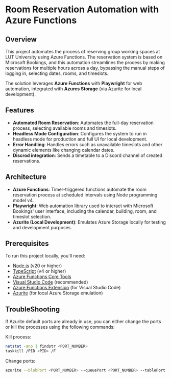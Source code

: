 # Room Reservation Automation with Azure Functions

## Overview

This project automates the process of reserving group working spaces at LUT University using Azure Functions. The reservation system is based on Microsoft Bookings, and this automation streamlines the process by making reservations for multiple hours across a day, bypassing the manual steps of logging in, selecting dates, rooms, and timeslots.

The solution leverages **Azure Functions** with **Playwright** for web automation, integrated with **Azures Storage** (via Azurite for local development).

## Features

- **Automated Room Reservation**: Automates the full-day reservation process, selecting available rooms and timeslots.
- **Headless Mode Configuration**: Configures the system to run in headless mode for production and full UI for local development.
- **Error Handling**: Handles errors such as unavailable timeslots and other dynamic elements like changing calendar dates.
- **Discrod integration**: Sends a timetable to a Discord channel of created reservations.

## Architecture

- **Azure Functions**: Timer-triggered functions automate the room reservation process at scheduled intervals using Node programming model v4.
- **Playwright**: Web automation library used to interact with Microsoft Bookings' user interface, including the calendar, building, room, and timeslot selection.
- **Azurite (Local Development)**: Emulates Azure Storage locally for testing and development purposes.

## Prerequisites

To run this project locally, you'll need:

- [Node.js](https://nodejs.org/) (v20 or higher)
- [TypeScript](https://www.typescriptlang.org/) (v4 or higher)
- [Azure Functions Core Tools](https://docs.microsoft.com/en-us/azure/azure-functions/functions-run-local)
- [Visual Studio Code](https://code.visualstudio.com/) (recommended)
- [Azure Functions Extension](https://marketplace.visualstudio.com/items?itemName=ms-azuretools.vscode-azurefunctions) (for Visual Studio Code)
- [Azurite](https://github.com/Azure/Azurite) (for local Azure Storage emulation)

## TroubleShooting

If Azurite default ports are already in use, you can either change the ports or kill the processes using the following commands:

Kill process:
```bash
netstat -ano | findstr <PORT_NUMBER>
taskkill /PID <PID> /F
```

Change ports:
```bash
azurite --blobPort <PORT_NUMBER> --queuePort <PORT_NUMBER> --tablePort <PORT_NUMBER>
```